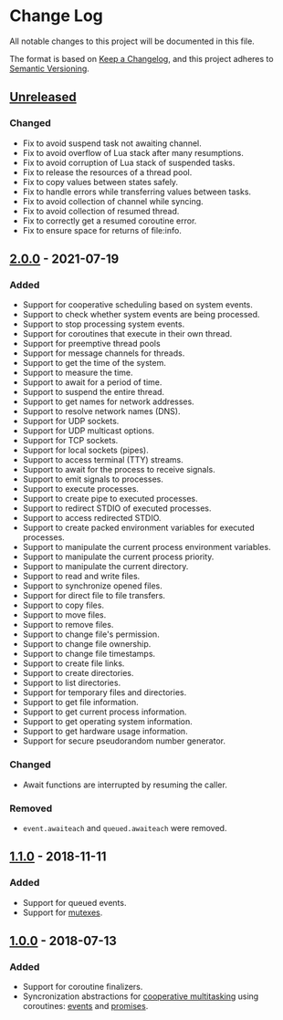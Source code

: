 # Change Log

All notable changes to this project will be documented in this file.

The format is based on [Keep a Changelog](https://keepachangelog.com/en/1.0.0/),
and this project adheres to [Semantic Versioning](https://semver.org/spec/v2.0.0.html).

## [Unreleased]

### Changed

- Fix to avoid suspend task not awaiting channel.
- Fix to avoid overflow of Lua stack after many resumptions.
- Fix to avoid corruption of Lua stack of suspended tasks.
- Fix to release the resources of a thread pool.
- Fix to copy values between states safely.
- Fix to handle errors while transferring values between tasks.
- Fix to avoid collection of channel while syncing.
- Fix to avoid collection of resumed thread.
- Fix to correctly get a resumed coroutine error.
- Fix to ensure space for returns of file:info.

## [2.0.0] - 2021-07-19

### Added

- Support for cooperative scheduling based on system events.
- Support to check whether system events are being processed.
- Support to stop processing system events.
- Support for coroutines that execute in their own thread.
- Support for preemptive thread pools
- Support for message channels for threads.
- Support to get the time of the system.
- Support to measure the time.
- Support to await for a period of time.
- Support to suspend the entire thread.
- Support to get names for network addresses.
- Support to resolve network names (DNS).
- Support for UDP sockets.
- Support for UDP multicast options.
- Support for TCP sockets.
- Support for local sockets (pipes).
- Support to access terminal (TTY) streams.
- Support to await for the process to receive signals.
- Support to emit signals to processes.
- Support to execute processes.
- Support to create pipe to executed processes.
- Support to redirect STDIO of executed processes.
- Support to access redirected STDIO.
- Support to create packed environment variables for executed processes.
- Support to manipulate the current process environment variables.
- Support to manipulate the current process priority.
- Support to manipulate the current directory.
- Support to read and write files.
- Support to synchronize opened files.
- Support for direct file to file transfers.
- Support to copy files.
- Support to move files.
- Support to remove files.
- Support to change file's permission.
- Support to change file ownership.
- Support to change file timestamps.
- Support to create file links.
- Support to create directories.
- Support to list directories.
- Support for temporary files and directories.
- Support to get file information.
- Support to get current process information.
- Support to get operating system information.
- Support to get hardware usage information.
- Support for secure pseudorandom number generator.

### Changed

- Await functions are interrupted by resuming the caller.

### Removed

- `event.awaiteach` and `queued.awaiteach` were removed.

## [1.1.0] - 2018-11-11

### Added

- Support for queued events.
- Support for [mutexes](https://en.wikipedia.org/wiki/Mutex).

## [1.0.0] - 2018-07-13

### Added

- Support for coroutine finalizers.
- Syncronization abstractions for [cooperative multitasking](https://en.wikipedia.org/wiki/Cooperative_multitasking) using coroutines: [events](https://en.wikipedia.org/wiki/Async/await) and [promises](https://en.wikipedia.org/wiki/Futures_and_promises).


[unreleased]: https://github.com/renatomaia/coutil/compare/v2.0.0...HEAD
[2.0.0]: https://github.com/renatomaia/coutil/compare/v1.1.0...v2.0.0
[1.1.0]: https://github.com/renatomaia/coutil/compare/v1.0.0...v1.1.0
[1.0.0]: https://github.com/renatomaia/coutil/tree/v1.0.0